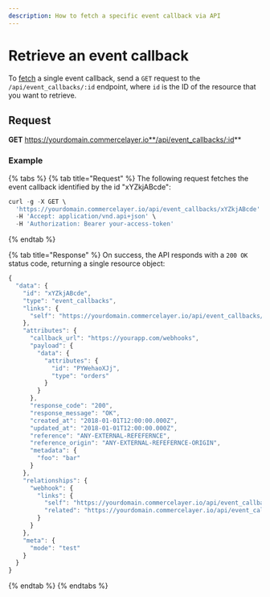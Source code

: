 ```yaml
---
description: How to fetch a specific event callback via API
---
```


# Retrieve an event callback

To <a href="https://docs.commercelayer.io/developers/fetching-resources" target="_blank">fetch</a> a single event callback, send a `GET` request to the `/api/event_callbacks/:id` endpoint, where `id` is the ID of the resource that you want to retrieve.

## Request

**GET** https://yourdomain.commercelayer.io**/api/event_callbacks/:id**

### **Example**

{% tabs %}
{% tab title="Request" %}
The following request fetches the event callback identified by the id "xYZkjABcde":

```javascript
curl -g -X GET \
  'https://yourdomain.commercelayer.io/api/event_callbacks/xYZkjABcde' \
  -H 'Accept: application/vnd.api+json' \
  -H 'Authorization: Bearer your-access-token'
```
{% endtab %}

{% tab title="Response" %}
On success, the API responds with a `200 OK` status code, returning a single resource object:

```javascript
{
  "data": {
    "id": "xYZkjABcde",
    "type": "event_callbacks",
    "links": {
      "self": "https://yourdomain.commercelayer.io/api/event_callbacks/xYZkjABcde"
    },
    "attributes": {
      "callback_url": "https://yourapp.com/webhooks",
      "payload": {
        "data": {
          "attributes": {
            "id": "PYWehaoXJj",
            "type": "orders"
          }
        }
      },
      "response_code": "200",
      "response_message": "OK",
      "created_at": "2018-01-01T12:00:00.000Z",
      "updated_at": "2018-01-01T12:00:00.000Z",
      "reference": "ANY-EXTERNAL-REFEFERNCE",
      "reference_origin": "ANY-EXTERNAL-REFEFERNCE-ORIGIN",
      "metadata": {
        "foo": "bar"
      }
    },
    "relationships": {
      "webhook": {
        "links": {
          "self": "https://yourdomain.commercelayer.io/api/event_callbacks/xYZkjABcde/relationships/webhook",
          "related": "https://yourdomain.commercelayer.io/api/event_callbacks/xYZkjABcde/webhook"
        }
      }
    },
    "meta": {
      "mode": "test"
    }
  }
}
```
{% endtab %}
{% endtabs %}

